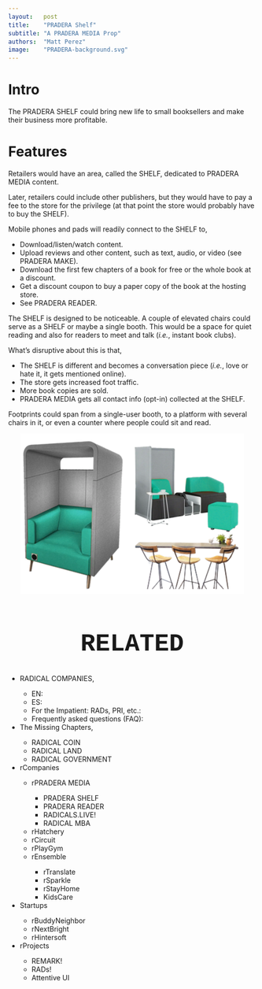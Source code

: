 ```yaml
---
layout:   post
title:    "PRADERA Shelf"
subtitle: "A PRADERA MEDIA Prop"
authors:  "Matt Perez"
image:    "PRADERA-background.svg"
---
```


<div style="display: none;">
 <p>The PRADERA SHELF could bring new life to small booksellers and make their business more profitable.</p>
</div>

<h1>Intro</h1>
 <p>The PRADERA SHELF could bring new life to small booksellers and make their business more profitable.</p>

<h1>Features</h1>
 <p>Retailers would have an area, called the SHELF, dedicated to PRADERA MEDIA content.</p>
 <p>Later, retailers could include other publishers, but they would have to pay a fee to the store for the privilege (at that point the store would probably have to buy the SHELF).</p>
 <p>Mobile phones and pads will readily connect to the SHELF to,</p>
  <ul>
   <li>Download/listen/watch content.</li>
   <li>Upload reviews and other content, such as text, audio, or video (see PRADERA MAKE).</li>
   <li>Download the first few chapters of a book for free or the whole book at a discount.</li>
   <li>Get a discount coupon to buy a paper copy of the book at the hosting store.</li>
   <li>See PRADERA READER.</li>
  </ul>
 <p>The SHELF is designed to be noticeable. A couple of elevated chairs could serve as a SHELF or maybe a single booth. This would be a space for quiet reading and also for readers to meet and talk (<em>i.e.</em>, instant book clubs).</p>
 <p>What’s disruptive about this is that,</p>
  <ul>
   <li>The SHELF is different and becomes a conversation piece (<em>i.e.</em>, love or hate it, it gets mentioned online).</li>
   <li>The store gets increased foot traffic.</li>
   <li>More book copies are sold.</li>
   <li>PRADERA MEDIA gets all contact info (opt-in) collected at the SHELF.</li>
  </ul>
 <p>Footprints could span from a single-user booth, to a platform with several chairs in it, or even a counter where people could sit and read.</p>
 <p style="text-align:center; width:90%; margin:auto; margin-bottom:20px; ">
  <img src="/assets/img/pradera-reader.svg" alt="Three possible configurations for PRADERA READERs. One configuration is a comfortable padded chair within an enclosure. Another would be a cushioned love seath with a thin wall at one end of it. Yet another configuration would be a counter with high chairs." title="PRADERA Reader configurations.">
 </p>

<h1 style="font-size:50px; font-family:Courier New, monospace; text-align:center; margin: 60 0 20 0; ">RELATED</h1>
 <ul>
  <li>RADICAL COMPANIES,</li>
  <ul>
    <li><a>EN</a>: <a></a></li>
    <li><a>ES</a>: <a></a></li>
    <li>For the Impatient: RADs, PRI, etc.: <a></a></li>
    <li>Frequently asked questions (FAQ): <a></a></li>
  </ul>
  <li>The Missing Chapters,</li>
  <ul>
    <li><a>RADICAL COIN</a></li>
    <li><a>RADICAL LAND</a></li>
    <li><a>RADICAL GOVERNMENT</a></li> 
  </ul>
  <li>rCompanies</li>
  <ul>
    <li>rPRADERA MEDIA</li>
    <ul>
      <li><a>PRADERA SHELF</a></li>
      <li><a>PRADERA READER</a></li>
      <li><a>RADICALS.LIVE!</a></li>
      <li><a>RADICAL MBA</a></li>  
    </ul>
    <li><a>rHatchery</a></li>
    <li><a>rCircuit</a></li>
    <li><a>rPlayGym</a></li>
    <li><a>rEnsemble</a></li>
    <ul>
      <li><a>rTranslate</a></li>
      <li><a>rSparkle</a></li>
      <li><a>rStayHome</a></li>
      <li><a>KidsCare</a></li>
    </ul>
  </ul>
  <li>Startups</li>
  <ul>
    <li><a>rBuddyNeighbor</a></li>
    <li><a>rNextBright</a></li>
    <li><a>rHintersoft</a></li> 
  </ul>
  <li>rProjects</li>
  <ul>
    <li><a>REMARK!</a></li>
    <li><a>RADs!</a></li>
    <li><a>Attentive UI</a></li>
  </ul>
 </ul>
